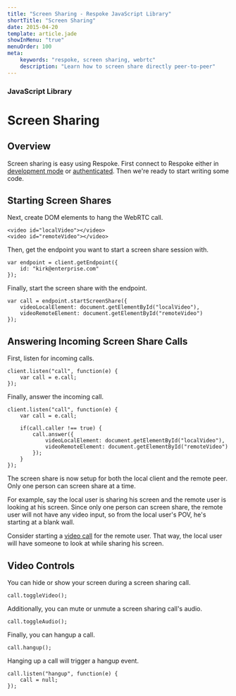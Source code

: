 ```yaml
---
title: "Screen Sharing - Respoke JavaScript Library"
shortTitle: "Screen Sharing"
date: 2015-04-20
template: article.jade
showInMenu: "true"
menuOrder: 100
meta:
    keywords: "respoke, screen sharing, webrtc"
    description: "Learn how to screen share directly peer-to-peer"
---
```


### JavaScript Library
# Screen Sharing

## Overview

Screen sharing is easy using Respoke. First connect to Respoke either in [development mode](/client/javascript/getting-started.html) or [authenticated](/client/javascript/guide/authentication.html). Then we're ready to start writing some code.

## Starting Screen Shares

Next, create DOM elements to hang the WebRTC call.

   ```
   <video id="localVideo"></video>
   <video id="remoteVideo"></video>
   ```

Then, get the endpoint you want to start a screen share session with.

    var endpoint = client.getEndpoint({
        id: "kirk@enterprise.com"
    });

Finally, start the screen share with the endpoint.

    var call = endpoint.startScreenShare({
        videoLocalElement: document.getElementById("localVideo"),
        videoRemoteElement: document.getElementById("remoteVideo")
    });

## Answering Incoming Screen Share Calls

First, listen for incoming calls.

    client.listen("call", function(e) {
        var call = e.call;
    });

Finally, answer the incoming call.

    client.listen("call", function(e) {
        var call = e.call;

        if(call.caller !== true) {
            call.answer({
                videoLocalElement: document.getElementById("localVideo"),
                videoRemoteElement: document.getElementById("remoteVideo")
            });
        }
    });

The screen share is now setup for both the local client and the remote peer. Only one person can screen share at a time.

For example, say the local user is sharing his screen and the remote user is looking at his screen. Since only one person can screen share, the remote user will not have any video input, so from the local user's POV, he's starting at a blank wall.

Consider starting a [video call](/client/javascript/guide/video-calling.html) for the remote user. That way, the local user will have someone to look at while sharing his screen.


## Video Controls

You can hide or show your screen during a screen sharing call.

    call.toggleVideo();

Additionally, you can mute or unmute a screen sharing call's audio.

    call.toggleAudio();

Finally, you can hangup a call.

    call.hangup();

Hanging up a call will trigger a hangup event.

    call.listen("hangup", function(e) {
        call = null;
    });
